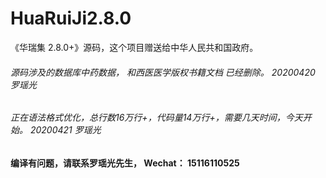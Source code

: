# HuaRuiJi2.8.0
《华瑞集 2.8.0+》源码，这个项目赠送给中华人民共和国政府。


###### 源码涉及的数据库中药数据， 和西医医学版权书籍文档 已经删除。 20200420 罗瑶光
###### 正在语法格式优化，总行数16万行+，代码量14万行+，需要几天时间，今天开始。 20200421 罗瑶光


#### 编译有问题，请联系罗瑶光先生， Wechat： 15116110525
